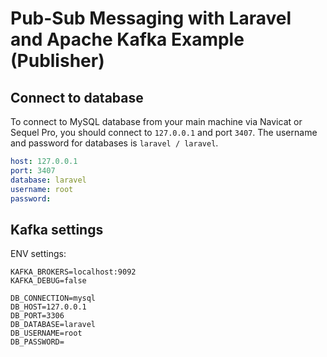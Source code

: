# Pub-Sub Messaging with Laravel and Apache Kafka Example (Publisher)

## Connect to database

To connect to MySQL database from your main machine via Navicat or Sequel Pro, you should connect to `127.0.0.1` and port `3407`. The username and password for databases is `laravel / laravel`.

```yml
host: 127.0.0.1
port: 3407
database: laravel
username: root
password: 
```

## Kafka settings

ENV settings:
```
KAFKA_BROKERS=localhost:9092
KAFKA_DEBUG=false

DB_CONNECTION=mysql
DB_HOST=127.0.0.1
DB_PORT=3306
DB_DATABASE=laravel
DB_USERNAME=root
DB_PASSWORD=
```
